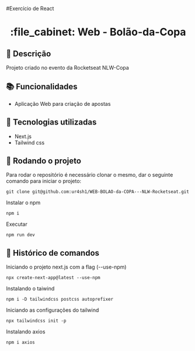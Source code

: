 #Exercício de React
<h1 align="center">:file_cabinet: Web - Bolão-da-Copa</h1>

## :memo: Descrição
Projeto criado no evento da Rocketseat NLW-Copa

## :books: Funcionalidades
* Aplicação Web para criação de apostas

## :wrench: Tecnologias utilizadas
* Next.js
* Tailwind css

## :rocket: Rodando o projeto
Para rodar o repositório é necessário clonar o mesmo, dar o seguinte comando para iniciar o projeto:
```
git clone git@github.com:ur4sh1/WEB-BOLAO-da-COPA---NLW-Rocketseat.git
```
Instalar o npm
```
npm i
```
Executar
```
npm run dev
```

## :wrench: Histórico de comandos

Iniciando o projeto next.js com a flag (--use-npm)
```
npx create-next-app@latest --use-npm
```
Instalando o taiwind
```
npm i -D tailwindcss postcss autoprefixer
```
Iniciando as configurações do tailwind
```
npx tailwindcss init -p
```
Instalando axios
```
npm i axios
```